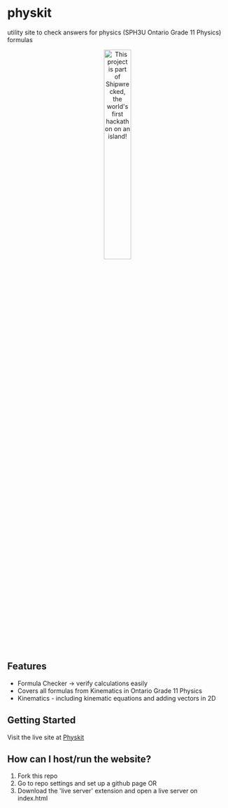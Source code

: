 # physkit
utility site to check answers for physics (SPH3U Ontario Grade 11 Physics) formulas

<div align="center">
  <a href="https://shipwrecked.hackclub.com/?t=ghrm" target="_blank">
    <img src="https://hc-cdn.hel1.your-objectstorage.com/s/v3/739361f1d440b17fc9e2f74e49fc185d86cbec14_badge.png" 
         alt="This project is part of Shipwrecked, the world's first hackathon on an island!" 
         style="width: 35%;">
  </a>
</div>

## Features
- Formula Checker -> verify calculations easily
- Covers all formulas from Kinematics in Ontario Grade 11 Physics
- Kinematics - including kinematic equations and adding vectors in 2D

## Getting Started
Visit the live site at [Physkit](https://aquaseals.github.io/physkit/)

## How can I host/run the website?
1. Fork this repo
2. Go to repo settings and set up a github page
   OR
3. Download the 'live server' extension and open a live server on index.html

